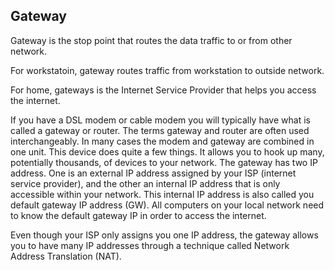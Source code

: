 ## Gateway ##

Gateway is the stop point that routes the data traffic to or from other network.     

For workstatoin, gateway routes traffic from workstation to outside network.   

For home, gateways is the Internet Service Provider that helps you access the internet.

If you have a DSL modem or cable modem you will typically have what is called a gateway or router. The terms gateway and router are often used interchangeably. In many cases the modem and gateway are combined in one unit. This device does quite a few things. It allows you to hook up many, potentially thousands, of devices to your network. The gateway has two IP address. One is an external IP address assigned by your ISP (internet service provider), and the other an internal IP address that is only accessible within your network. This internal IP address is also called you default gateway IP address (GW). All computers on your local network need to know the default gateway IP in order to access the internet.

Even though your ISP only assigns you one IP address, the gateway allows you to have many IP addresses through a technique called Network Address Translation (NAT).

